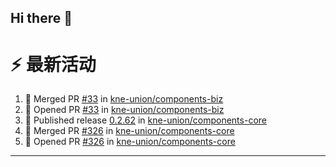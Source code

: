 ## Hi there 👋

<!--

**Here are some ideas to get you started:**

🙋‍♀️ A short introduction - what is your organization all about?
🌈 Contribution guidelines - how can the community get involved?
👩‍💻 Useful resources - where can the community find your docs? Is there anything else the community should know?
🍿 Fun facts - what does your team eat for breakfast?
🧙 Remember, you can do mighty things with the power of [Markdown](https://docs.github.com/github/writing-on-github/getting-started-with-writing-and-formatting-on-github/basic-writing-and-formatting-syntax)
-->


# ⚡ 最新活动

<!--START_SECTION:activity-->
1. 🎉 Merged PR [#33](https://github.com/kne-union/components-biz/pull/33) in [kne-union/components-biz](https://github.com/kne-union/components-biz)
2. 💪 Opened PR [#33](https://github.com/kne-union/components-biz/pull/33) in [kne-union/components-biz](https://github.com/kne-union/components-biz)
3. 🚀 Published release [0.2.62](https://github.com/kne-union/components-core/releases/tag/0.2.62) in [kne-union/components-core](https://github.com/kne-union/components-core)
4. 🎉 Merged PR [#326](https://github.com/kne-union/components-core/pull/326) in [kne-union/components-core](https://github.com/kne-union/components-core)
5. 💪 Opened PR [#326](https://github.com/kne-union/components-core/pull/326) in [kne-union/components-core](https://github.com/kne-union/components-core)
<!--END_SECTION:activity-->

---

